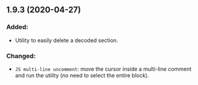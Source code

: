 ## 1.9.3 (2020-04-27)

### Added:
- Utility to easily delete a decoded section.

### Changed:
- `JS multi-line uncomment`: move the cursor inside a multi-line comment and run the utility (no need to select the entire block).